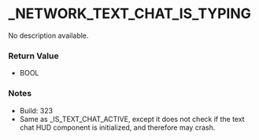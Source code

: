 # _NETWORK_TEXT_CHAT_IS_TYPING

No description available.

### Return Value
* BOOL

### Notes
* Build: 323
* Same as _IS_TEXT_CHAT_ACTIVE, except it does not check if the text chat HUD component is initialized, and therefore may crash.

